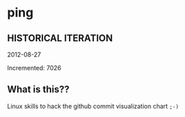 # ping

## HISTORICAL ITERATION
2012-08-27

Incremented: 7026

## What is this?? 
Linux skills to hack the github commit visualization chart `;-)`
